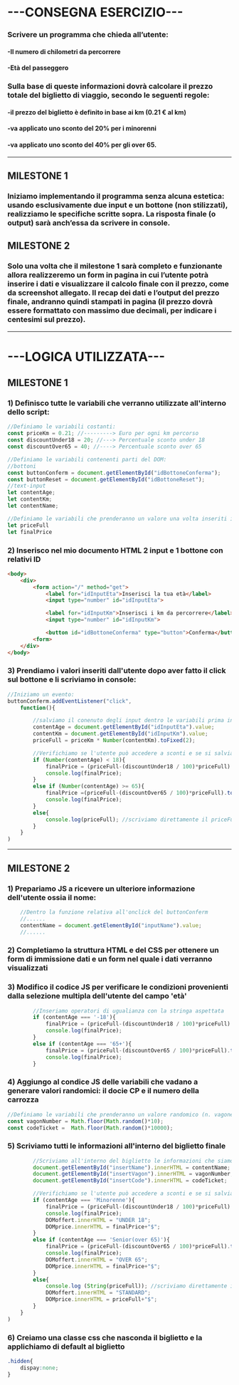 # ---CONSEGNA ESERCIZIO---

### Scrivere un programma che chieda all’utente:
####    -Il numero di chilometri da percorrere
####    -Età del passeggero
####
### Sulla base di queste informazioni dovrà calcolare il prezzo totale del biglietto di viaggio, secondo le seguenti regole:
####    -il prezzo del biglietto è definito in base ai km (0.21 € al km)
####    -va applicato uno sconto del 20% per i minorenni
####    -va applicato uno sconto del 40% per gli over 65.

---------
## MILESTONE 1

### Iniziamo implementando il programma senza alcuna estetica: usando esclusivamente due input e un bottone (non stilizzati), realizziamo le specifiche scritte sopra. La risposta finale (o output) sarà anch’essa da scrivere in console.

## MILESTONE 2

### Solo una volta che il milestone 1 sarà completo e funzionante allora realizzeremo un form in pagina in cui l’utente potrà inserire i dati e visualizzare il calcolo finale con il prezzo, come da screenshot allegato. Il recap dei dati e l’output del prezzo finale, andranno quindi stampati in pagina (il prezzo dovrà essere formattato con massimo due decimali, per indicare i centesimi sul prezzo).


---------

# ---LOGICA UTILIZZATA---

## MILESTONE 1
### 1) Definisco tutte le variabili che verranno utilizzate all'interno dello script:

```javascript
//Definiamo le variabili costanti:
const priceKm = 0.21; //---------> Euro per ogni km percorso
const discountUnder18 = 20; //---> Percentuale sconto under 18
const discountOver65 = 40; //----> Percentuale sconto over 65

//Definiamo le variabili contenenti parti del DOM:
//bottoni
const buttonConferm = document.getElementById("idBottoneConferma");
const buttonReset = document.getElementById("idBottoneReset");
//text-input
let contentAge;
let contentKm;
let contentName;

//Definiamo le variabili che prenderanno un valore una volta inseriti i dati
let priceFull
let finalPrice

```

### 2) Inserisco nel mio documento HTML 2 input e 1 bottone con relativi ID

```HTML
<body>
    <div>
        <form action="/" method="get">
            <label for="idInputEta">Inserisci la tua età</label>
            <input type="number" id="idInputEta">

            <label for="idInputKm">Inserisci i km da percorrere</label>
            <input type="number" id="idInputKm">

            <button id="idBottoneConferma" type="button">Conferma</button>
        <form>
    </div>
</body>
```

### 3) Prendiamo i valori inseriti dall'utente dopo aver fatto il click sul bottone e li scriviamo in console:

```javascript
//Iniziamo un evento:
buttonConferm.addEventListener("click",
    function(){

        //salviamo il conenuto degli input dentro le variabili prima inizializzate
        contentAge = document.getElementById("idInputEta").value;
        contentKm = document.getElementById("idInputKm").value;
        priceFull = priceKm * Number(contentKm).toFixed(2);

        //Verifichiamo se l'utente può accedere a sconti e se si salviamo le variabili
        if (Number(contentAge) < 18){
            finalPrice = (priceFull-(discountUnder18 / 100)*priceFull).toFixed(2); //---> minorenni
            console.log(finalPrice);
        }
        else if (Number(contentAge) >= 65){
            finalPrice =(priceFull-(discountOver65 / 100)*priceFull).toFixed(2); //---> over
            console.log(finalPrice);
        }
        else{
            console.log(priceFull); //scriviamo direttamente il priceFull
        }
    }
)
```
--------

## MILESTONE 2
### 1) Prepariamo JS a ricevere un ulteriore informazione dell'utente ossia il nome:

```javascript
    //Dentro la funzione relativa all'onclick del buttonConferm
    //......
    contentName = document.getElementById("inputName").value;
    //......
```

### 2) Completiamo la struttura HTML e del CSS per ottenere un form di immissione dati e un form nel quale i dati verranno visualizzati

### 3) Modifico il codice JS per verificare le condizioni provenienti dalla selezione multipla dell'utente del campo 'età'

```javascript
        //Inseriamo operatori di ugualianza con la stringa aspettata
        if (contentAge === '-18'){
            finalPrice = (priceFull-(discountUnder18 / 100)*priceFull).toFixed(2); 
            console.log(finalPrice);
        }
        else if (contentAge === '65+'){
            finalPrice = (priceFull-(discountOver65 / 100)*priceFull).toFixed(2); 
            console.log(finalPrice);
        }
```

### 4) Aggiungo al condice JS delle variabili che vadano a generare valori randomici: il docie CP e il numero della carrozza

```javascript
//Definiamo le variabili che prenderanno un valore randomico (n. vagone e codice)
const vagonNumber = Math.floor(Math.random()*10);
const codeTicket =  Math.floor(Math.random()*10000);
```

### 5) Scriviamo tutti le informazioni all'interno del biglietto finale

```javascript
        //Scriviamo all'interno del biglietto le informazioni che siamo già sicuri di avere
        document.getElementById("insertName").innerHTML = contentName;
        document.getElementById("insertVagon").innerHTML = vagonNumber;
        document.getElementById("insertCode").innerHTML = codeTicket;

        //Verifichiamo se l'utente può accedere a sconti e se si salviamo le variabili
        if (contentAge === 'Minorenne'){
            finalPrice = (priceFull-(discountUnder18 / 100)*priceFull).toFixed(2); //---> minorenni
            console.log(finalPrice);
            DOMoffert.innerHTML = "UNDER 18";
            DOMprice.innerHTML = finalPrice+"$";
        }
        else if (contentAge === 'Senior(over 65)'){
            finalPrice = (priceFull-(discountOver65 / 100)*priceFull).toFixed(2); //---> over
            console.log(finalPrice);
            DOMoffert.innerHTML = "OVER 65";
            DOMprice.innerHTML = finalPrice+"$";
        }
        else{
            console.log (String(priceFull)); //scriviamo direttamente il priceFull
            DOMoffert.innerHTML = "STANDARD";
            DOMprice.innerHTML = priceFull+"$";
        }
    }
)
```

### 6) Creiamo una classe css che nasconda il biglietto e la applichiamo di default al biglietto

```css
.hidden{
    dispay:none;
}
```
